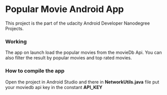 # Popular Movie Android App

This project is the part of the udacity Android Developer Nanodegree Projects.

### Working
The app on launch load the popular movies from the movieDb Api. You can also filter the result by popular movies and top rated movies.

### How to compile the app

Open the project in Android Studio and there in **NetworkUtils.java** file put your moviedb api key in the constant **API_KEY**